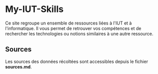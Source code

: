 # My-IUT-Skills

Ce site regroupe un ensemble de ressources liées à l'IUT et à l'informatique. Il vous permet de retrouver vos compétences et de rechercher les technologies ou notions similaires à une autre ressource.

## Sources

Les sources des données récoltées sont accessibles depuis le fichier **sources.md**.
